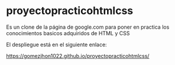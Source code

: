 # proyectopracticohtmlcss
Es un clone de la página de google.com para poner en practica los conocimientos basicos adquiridos de HTML y CSS

El despliegue está en el siguiente enlace:

https://gomezjhon1022.github.io/proyectopracticohtmlcss/
